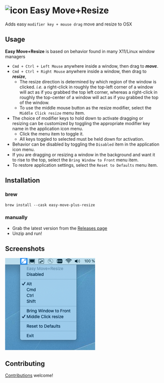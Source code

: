 # ![icon](easy-move-resize/Images.xcassets/AppIcon.appiconset/icon_32x32.png) Easy Move+Resize

Adds easy `modifier key + mouse drag` move and resize to OSX

## Usage
**Easy Move+Resize** is based on behavior found in many X11/Linux window managers

* `Cmd + Ctrl + Left Mouse` anywhere inside a window, then drag to ***move***.
* `Cmd + Ctrl + Right Mouse` anywhere inside a window, then drag to ***resize***,
    * The resize direction is determined by which region of the window is clicked.  *i.e.* a right-click in roughly the top-left corner of a window will act as if you grabbed the top left corner, whereas a right-click in roughly the top-center of a window will act as if you grabbed the top of the window.
    * To use the middle mouse button as the resize modifier, select the `Middle Click resize` menu item.
* The choice of modifier keys to hold down to activate dragging or resizing can be customized by toggling the appropriate modifier key name in the application icon menu.
    * Click the menu item to toggle it.
    * All keys toggled to selected must be held down for activation.
* Behavior can be disabled by toggling the `Disabled` item in the application icon menu.
* If you are dragging or resizing a window in the background and want it to rise to the top, select the `Bring Window to Front` menu item.
* To restore application settings, select the `Reset to Defaults` menu item.

## Installation

### brew

```
brew install --cask easy-move-plus-resize
```

### manually

* Grab the latest version from the [Releases page](https://github.com/dmarcotte/easy-move-resize/releases)
* Unzip and run!

## Screenshots
![Menu](asset-sources/doc-img/menu.png)

## Contributing
[Contributions](contributing.md) welcome!
